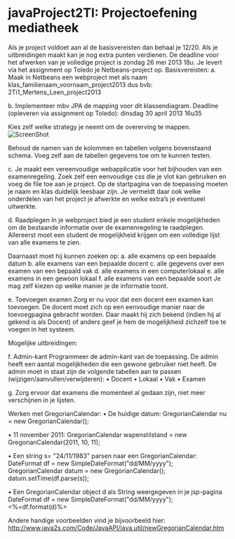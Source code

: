 javaProject2TI: Projectoefening mediatheek
==============

Als je project voldoet aan al de basisvereisten dan behaal je 12/20. Als je uitbreidingen maakt kan je nog extra punten verdienen. 
De deadline voor het afwerken van je volledige project is zondag 26 mei 2013 18u. Je levert via het assignment op Toledo je Netbeans-project op.
Basisvereisten:
a.  Maak in Netbeans een webproject met als naam
	klas_familienaam_voornaam_project2013 
dus bvb: 2Ti1_Mertens_Leen_project2013

b.	Implementeer mbv JPA de mapping voor dit klassendiagram. Deadline (opleveren via assignment op Toledo):
dinsdag 30 april 2013 16u35

Kies zelf welke strategy je neemt om de overerving te mappen. 
![ScreenShot](https://raw.github.com/robin-cominotto/javaProject2TI/master/UML%20schema.jpg)


Behoud de namen van de kolommen en tabellen volgens bovenstaand schema. Voeg zelf aan de tabellen gegevens toe om te kunnen testen.






c.	Je maakt een vereenvoudige webapplicatie voor het bijhouden van een examenregeling. Zoek zelf een eenvoudige css die je vlot kan gebruiken en voeg de file toe aan je project. Op de startpagina van de toepassing moeten je naam en klas duidelijk leesbaar zijn.  Je vermeldt daar ook welke onderdelen van het project je afwerkte en welke extra’s je eventueel uitwerkte.

d.	Raadplegen
In je webproject bied je een student enkele mogelijkheden om de bestaande informatie over de examenregeling te raadplegen. 
Allereerst moet een student de mogelijkheid krijgen om een volledige lijst van alle examens te zien. 

Daarnaast moet hij kunnen zoeken op:
a.	alle examens op een bepaalde datum
b.	alle examens van een bepaalde docent
c.	alle gegevens over een examen van een bepaald vak
d.	alle examens in een computerlokaal 
e.	alle examens in een gewoon lokaal
f.	alle examens van een bepaalde soort
Je mag zelf kiezen op welke manier je de informatie toont.

e.	Toevoegen examen
Zorg er nu voor dat een docent een examen kan toevoegen. 
De docent moet zich op een eenvoudige manier naar de toevoegpagina gebracht worden. Daar maakt hij zich bekend (indien hij al gekend is als Docent) of anders geef je hem de mogelijkheid zichzelf toe te voegen in het systeem.



Mogelijke uitbreidingen:

f.	Admin-kant
Programmeer de admin-kant van de toepassing.  De admin heeft een aantal mogelijkheden die een gewone gebruiker niet heeft.
De admin moet in staat zijn de volgende tabellen aan te passen (wijzigen/aanvullen/verwijderen):
•	Docent
•	Lokaal
•	Vak
•	Examen

g.	Zorg ervoor dat examens die momenteel al gedaan zijn, niet meer verschijnen in je lijsten.





Werken met GregorianCalendar:
•	De huidige datum:
GregorianCalendar nu = new GregorianCalendar();

•	11 november 2011:
GregorianCalendar wapenstilstand = new GregorianCalendar(2011, 10, 11);

•	Een string s= "24/11/1983" parsen naar een GregorianCalendar:
     DateFormat df = new SimpleDateFormat("dd/MM/yyyy");
   GregorianCalendar datum = new GregorianCalendar();
   datum.setTime(df.parse(s));

•	Een GregorianCalendar object d als String weergegeven in je jsp-pagina
     DateFormat df = new SimpleDateFormat("dd/MM/yyyy");
   <%=df.format(d)%>

Andere handige voorbeelden vind je bijvoorbeeld hier:
http://www.java2s.com/Code/JavaAPI/java.util/newGregorianCalendar.htm

